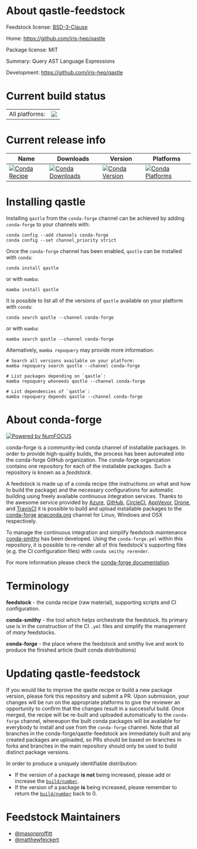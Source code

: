 About qastle-feedstock
======================

Feedstock license: [BSD-3-Clause](https://github.com/conda-forge/qastle-feedstock/blob/main/LICENSE.txt)

Home: https://github.com/iris-hep/qastle

Package license: MIT

Summary: Query AST Language Expressions

Development: https://github.com/iris-hep/qastle

Current build status
====================


<table><tr><td>All platforms:</td>
    <td>
      <a href="https://dev.azure.com/conda-forge/feedstock-builds/_build/latest?definitionId=22888&branchName=main">
        <img src="https://dev.azure.com/conda-forge/feedstock-builds/_apis/build/status/qastle-feedstock?branchName=main">
      </a>
    </td>
  </tr>
</table>

Current release info
====================

| Name | Downloads | Version | Platforms |
| --- | --- | --- | --- |
| [![Conda Recipe](https://img.shields.io/badge/recipe-qastle-green.svg)](https://anaconda.org/conda-forge/qastle) | [![Conda Downloads](https://img.shields.io/conda/dn/conda-forge/qastle.svg)](https://anaconda.org/conda-forge/qastle) | [![Conda Version](https://img.shields.io/conda/vn/conda-forge/qastle.svg)](https://anaconda.org/conda-forge/qastle) | [![Conda Platforms](https://img.shields.io/conda/pn/conda-forge/qastle.svg)](https://anaconda.org/conda-forge/qastle) |

Installing qastle
=================

Installing `qastle` from the `conda-forge` channel can be achieved by adding `conda-forge` to your channels with:

```
conda config --add channels conda-forge
conda config --set channel_priority strict
```

Once the `conda-forge` channel has been enabled, `qastle` can be installed with `conda`:

```
conda install qastle
```

or with `mamba`:

```
mamba install qastle
```

It is possible to list all of the versions of `qastle` available on your platform with `conda`:

```
conda search qastle --channel conda-forge
```

or with `mamba`:

```
mamba search qastle --channel conda-forge
```

Alternatively, `mamba repoquery` may provide more information:

```
# Search all versions available on your platform:
mamba repoquery search qastle --channel conda-forge

# List packages depending on `qastle`:
mamba repoquery whoneeds qastle --channel conda-forge

# List dependencies of `qastle`:
mamba repoquery depends qastle --channel conda-forge
```


About conda-forge
=================

[![Powered by
NumFOCUS](https://img.shields.io/badge/powered%20by-NumFOCUS-orange.svg?style=flat&colorA=E1523D&colorB=007D8A)](https://numfocus.org)

conda-forge is a community-led conda channel of installable packages.
In order to provide high-quality builds, the process has been automated into the
conda-forge GitHub organization. The conda-forge organization contains one repository
for each of the installable packages. Such a repository is known as a *feedstock*.

A feedstock is made up of a conda recipe (the instructions on what and how to build
the package) and the necessary configurations for automatic building using freely
available continuous integration services. Thanks to the awesome service provided by
[Azure](https://azure.microsoft.com/en-us/services/devops/), [GitHub](https://github.com/),
[CircleCI](https://circleci.com/), [AppVeyor](https://www.appveyor.com/),
[Drone](https://cloud.drone.io/welcome), and [TravisCI](https://travis-ci.com/)
it is possible to build and upload installable packages to the
[conda-forge](https://anaconda.org/conda-forge) [anaconda.org](https://anaconda.org/)
channel for Linux, Windows and OSX respectively.

To manage the continuous integration and simplify feedstock maintenance
[conda-smithy](https://github.com/conda-forge/conda-smithy) has been developed.
Using the ``conda-forge.yml`` within this repository, it is possible to re-render all of
this feedstock's supporting files (e.g. the CI configuration files) with ``conda smithy rerender``.

For more information please check the [conda-forge documentation](https://conda-forge.org/docs/).

Terminology
===========

**feedstock** - the conda recipe (raw material), supporting scripts and CI configuration.

**conda-smithy** - the tool which helps orchestrate the feedstock.
                   Its primary use is in the construction of the CI ``.yml`` files
                   and simplify the management of *many* feedstocks.

**conda-forge** - the place where the feedstock and smithy live and work to
                  produce the finished article (built conda distributions)


Updating qastle-feedstock
=========================

If you would like to improve the qastle recipe or build a new
package version, please fork this repository and submit a PR. Upon submission,
your changes will be run on the appropriate platforms to give the reviewer an
opportunity to confirm that the changes result in a successful build. Once
merged, the recipe will be re-built and uploaded automatically to the
`conda-forge` channel, whereupon the built conda packages will be available for
everybody to install and use from the `conda-forge` channel.
Note that all branches in the conda-forge/qastle-feedstock are
immediately built and any created packages are uploaded, so PRs should be based
on branches in forks and branches in the main repository should only be used to
build distinct package versions.

In order to produce a uniquely identifiable distribution:
 * If the version of a package **is not** being increased, please add or increase
   the [``build/number``](https://docs.conda.io/projects/conda-build/en/latest/resources/define-metadata.html#build-number-and-string).
 * If the version of a package **is** being increased, please remember to return
   the [``build/number``](https://docs.conda.io/projects/conda-build/en/latest/resources/define-metadata.html#build-number-and-string)
   back to 0.

Feedstock Maintainers
=====================

* [@masonproffitt](https://github.com/masonproffitt/)
* [@matthewfeickert](https://github.com/matthewfeickert/)

